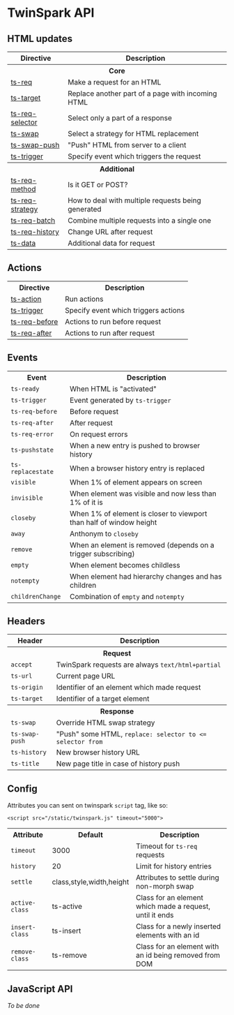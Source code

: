 # TwinSpark API

<script>
window.addEventListener('DOMContentLoaded', _ => {
  for (var el of document.querySelectorAll('h2[id]')) {
    el.insertAdjacentHTML('beforeend', ` <a href="#${el.id}">#</a>`);
  }
});
</script>

## HTML updates

<table class="table mb-p">
<tr><th>Directive</th> <th>Description</th></tr>

<tr><th colspan=2 class="text-center">Core</th></tr>

<tr><td><a href="ts-req/">ts-req</a></td>                    <td>Make a request for an HTML</td></tr>
<tr><td><a href="ts-target/">ts-target</a></td>              <td>Replace another part of a page with incoming HTML</td></tr>
<tr><td><a href="ts-req-selector/">ts-req-selector</a></td>  <td>Select only a part of a response</td></tr>
<tr><td><a href="ts-swap/">ts-swap</a></td>                  <td>Select a strategy for HTML replacement</td></tr>
<tr><td><a href="ts-swap-push/">ts-swap-push</a></td>        <td>"Push" HTML from server to a client</td></tr>
<tr><td><a href="ts-trigger/">ts-trigger</a></td>            <td>Specify event which triggers the request</td></tr>

<tr><th colspan=2 class="text-center">Additional</th></tr>

<tr><td><a href="ts-req-method/">ts-req-method</a></td>      <td>Is it GET or POST?</td></tr>
<tr><td><a href="ts-req-strategy/">ts-req-strategy</a></td>  <td>How to deal with multiple requests being generated</td></tr>
<tr><td><a href="ts-req-batch/">ts-req-batch</a></td>        <td>Combine multiple requests into a single one</td></tr>
<tr><td><a href="ts-req-history/">ts-req-history</a></td>    <td>Change URL after request</td></tr>
<tr><td><a href="ts-data/">ts-data</a></td>                  <td>Additional data for request</td></tr>

</table>

## Actions

<table class="table mb-p">
<tr><th>Directive</th> <th>Description</th></tr>

<tr><td><a href="ts-action/">ts-action</a></td>         <td>Run actions</td></tr>
<tr><td><a href="ts-trigger/">ts-trigger</a></td>       <td>Specify event which triggers actions</td></tr>
<tr><td><a href="ts-req-before/">ts-req-before</a></td> <td>Actions to run before request</td></tr>
<tr><td><a href="ts-req-after/">ts-req-after</a></td>   <td>Actions to run after request</td></tr>

</table>


## Events

<table class="table mb-p">
<tr><th>Event</th> <th>Description</th></tr>

<tr><td><code>ts-ready</code></td>        <td>When HTML is "activated"</td></tr>
<tr><td><code>ts-trigger</code></td>      <td>Event generated by <code>ts-trigger</code></td></tr>
<tr><td><code>ts-req-before</code></td>   <td>Before request</td></tr>
<tr><td><code>ts-req-after</code></td>    <td>After request</td></tr>
<tr><td><code>ts-req-error</code></td>    <td>On request errors</td></tr>
<tr><td><code>ts-pushstate</code></td>    <td>When a new entry is pushed to browser history</td></tr>
<tr><td><code>ts-replacestate</code></td> <td>When a browser history entry is replaced</td></tr>
<tr><td><code>visible</code></td>         <td>When 1% of element appears on screen</td></tr>
<tr><td><code>invisible</code></td>       <td>When element was visible and now less than 1% of it is</td></tr>
<tr><td><code>closeby</code></td>         <td>When 1% of element is closer to viewport than half of window height</td></tr>
<tr><td><code>away</code></td>            <td>Anthonym to <code>closeby</code></td></tr>
<tr><td><code>remove</code></td>          <td>When an element is removed (depends on a trigger subscribing)</td></tr>
<tr><td><code>empty</code></td>           <td>When element becomes childless</td></tr>
<tr><td><code>notempty</code></td>        <td>When element had hierarchy changes and has children</td></tr>
<tr><td><code>childrenChange</code></td>  <td>Combination of <code>empty</code> and <code>notempty</code></td></tr>

</table>


## Headers

<table class="table mb-p">
<tr><th>Header</th> <th>Description</th></tr>

<tr><th colspan=2 class="text-center">Request</th></tr>

<tr><td><code>accept</code></td> <td>TwinSpark requests are always <code>text/html+partial</code></td></tr>
<tr><td><code>ts-url</code></td> <td>Current page URL</td></tr>
<tr><td><code>ts-origin</code></td> <td>Identifier of an element which made request</td></tr>
<tr><td><code>ts-target</code></td> <td>Identifier of a target element</td></tr>

<tr><th colspan=2 class="text-center">Response</th></tr>
<tr><td><code>ts-swap</code></td>      <td>Override HTML swap strategy</td></tr>
<tr><td><code>ts-swap-push</code></td> <td>"Push" some HTML, <code>replace: selector to <= selector from</code></td></tr>
<tr><td><code>ts-history</code></td>   <td>New browser history URL</td></tr>
<tr><td><code>ts-title</code></td>     <td>New page title in case of history push</td></tr>

</table>


## Config

Attributes you can sent on twinspark <code>script</code> tag, like so:

```
<script src="/static/twinspark.js" timeout="5000">
```

<table class="table mb-p">
<tr><th>Attribute</th> <th>Default</th> <th>Description</th></tr>

<tr><td><code>timeout</code></td>      <td>3000</td>      <td>Timeout for <code>ts-req</code> requests</td></tr>
<tr><td><code>history</code></td>      <td>20</td>        <td>Limit for history entries</td></tr>
<tr><td><code>settle</code></td>       <td>class,style,width,height</td>   <td>Attributes to settle during non-morph swap</td></tr>
<tr><td><code>active-class</code></td> <td>ts-active</td> <td>Class for an element which made a request, until it ends</td></tr>
<tr><td><code>insert-class</code></td> <td>ts-insert</td> <td>Class for a newly inserted elements with an id</td></tr>
<tr><td><code>remove-class</code></td> <td>ts-remove</td> <td>Class for an element with an id being removed from DOM</td></tr>

</table>


## JavaScript API

<i>To be done</i>
